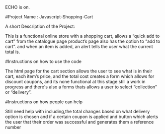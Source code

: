 ECHO is on.

#Project Name : Javascript-Shopping-Cart

A short Description of the Project:

This is a functional online store with a shopping cart, allows a “quick add to cart” from the catalogue page product’s page also has the option to “add to cart”.
and when an item is added, an alert tells the user what the current total
is.

#Instructions on how to use the code

The html page for the cart section allows the user to see
what is in their cart, each item’s price, and the total cost creates a form which allows for discount coupons, and its none functional at this stage still a work in progress and there's also a forms thats allows a user to select “collection” or “delivery”.

#Instructions on how people can help

Still need help with  including,the total changes based on what delivery option is chosen and if a certain coupon is applied and button which alerts the user that their order was successful and generates them a reference number 
